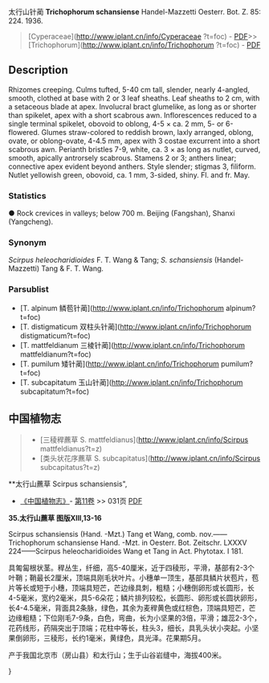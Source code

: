 太行山针蔺 **Trichophorum schansiense** Handel-Mazzetti Oesterr. Bot. Z. 85: 224. 1936.

> [Cyperaceae](http://www.iplant.cn/info/Cyperaceae ?t=foc) - [PDF](http://iplant.cn/foc/pdf/Cyperaceae.pdf)>>[Trichophorum](http://www.iplant.cn/info/Trichophorum ?t=foc) - [PDF](http://www.iplant.cn/foc/pdf/Trichophorum.pdf)

## Description

Rhizomes creeping. Culms tufted, 5-40 cm tall, slender, nearly 4-angled, smooth, clothed at base with 2 or 3 leaf sheaths. Leaf sheaths to 2 cm, with a setaceous blade at apex. Involucral bract glumelike, as long as or shorter than spikelet, apex with a short scabrous awn. Inflorescences reduced to a single terminal spikelet, obovoid to oblong, 4-5 × ca. 2 mm, 5- or 6-flowered. Glumes straw-colored to reddish brown, laxly arranged, oblong, ovate, or oblong-ovate, 4-4.5 mm, apex with 3 costae excurrent into a short scabrous awn. Perianth bristles 7-9, white, ca. 3 × as long as nutlet, curved, smooth, apically antrorsely scabrous. Stamens 2 or 3; anthers linear; connective apex evident beyond anthers. Style slender; stigmas 3, filiform. Nutlet yellowish green, obovoid, ca. 1 mm, 3-sided, shiny. Fl. and fr. May.

### Statistics
● Rock crevices in valleys; below 700 m. Beijing (Fangshan), Shanxi (Yangcheng).

### Synonym
*Scirpus heleocharidioides* F. T. Wang & Tang; *S. schansiensis* (Handel-Mazzetti) Tang & F. T. Wang.



### Parsublist

* [T.  alpinum  鳞苞针蔺](http://www.iplant.cn/info/Trichophorum alpinum?t=foc)
* [T.  distigmaticum  双柱头针蔺](http://www.iplant.cn/info/Trichophorum distigmaticum?t=foc)
* [T.  mattfeldianum  三棱针蔺](http://www.iplant.cn/info/Trichophorum mattfeldianum?t=foc)
* [T.  pumilum  矮针蔺](http://www.iplant.cn/info/Trichophorum pumilum?t=foc)
* [T.  subcapitatum  玉山针蔺](http://www.iplant.cn/info/Trichophorum subcapitatum?t=foc)

## 中国植物志

> * [三稜稈藨草  S.  mattfeldianus](http://www.iplant.cn/info/Scirpus mattfeldianus?t=z)
> * [类头状花序藨草  S.  subcapitatus](http://www.iplant.cn/info/Scirpus subcapitatus?t=z)


**太行山藨草 Scirpus schansiensis",



* [《中国植物志》](http://www.iplant.cn/frps)- [第11卷](http://www.iplant.cn/frps/vol/11) >> 031页 [PDF](http://www.iplant.cn/frps/pdf/11/031a.pdf)


**35.太行山藨草 图版XIII,13-16**

Scirpus schansiensis (Hand. -Mzt.) Tang et Wang, comb. nov.——Trichophorum schansiense Hand. -Mzt. in Oesterr. Bot. Zeitschr. LXXXV 224——Scirpus heleocharidioides Wang et Tang in Act. Phytotax. I 181.

具匍匐根状茎。稈丛生，纤细，高5-40厘米，近于四稜形，平滑，基部有2-3个叶鞘；鞘最长2厘米，顶端具刚毛状叶片。小穗单一顶生，基部具鳞片状苞片，苞片等长或短于小穗，顶端具短芒，芒边缘具刺，粗糙；小穗倒卵形或长圆形，长4-5毫米，宽约2毫米，具5-6朵花；鳞片排列较松，长圆形、卵形或长圆状卵形，长4-4.5毫米，背面具2条脉，绿色，其余为麦稈黄色或红棕色，顶端具短芒，芒边缘粗糙；下位刚毛7-9条，白色，弯曲，长为小坚果的3倍，平滑；雄蕊2-3个，花药线形，药隔突出于顶端；花柱中等长，柱头3，细长，具乳头状小突起。小坚果倒卵形，三稜形，长约1毫米，黄绿色，具光泽。花果期5月。

产于我国北京市（房山县）和太行山；生于山谷岩缝中，海拔400米。



}